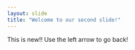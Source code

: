 ```yaml
---
layout: slide
title: "Welcome to our second slide!"
---
```

This is new!!
Use the left arrow to go back!